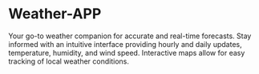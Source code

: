 # Weather-APP
Your go-to weather companion for accurate and real-time forecasts. Stay informed with an intuitive interface providing hourly and daily updates, temperature, humidity, and wind speed. Interactive maps allow for easy tracking of local weather conditions. 

